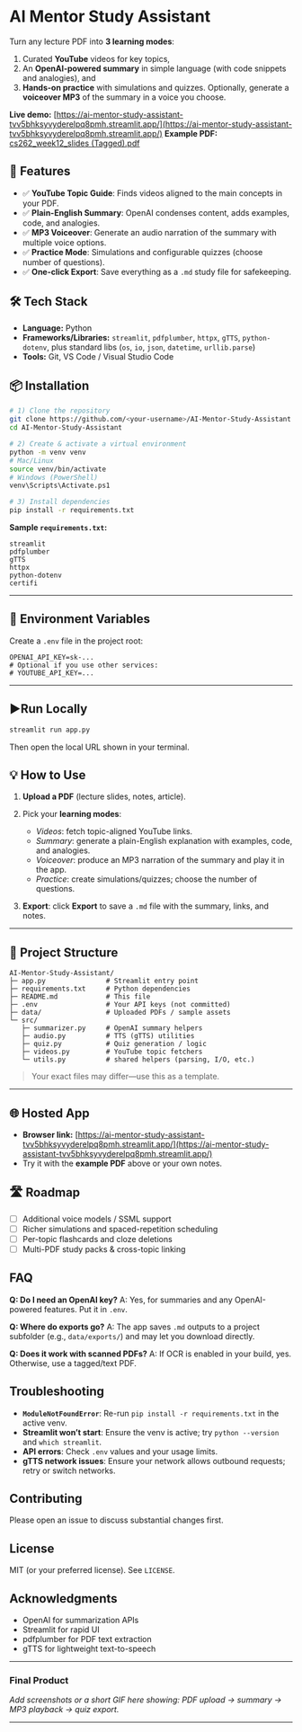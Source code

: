 # AI Mentor Study Assistant

Turn any lecture PDF into **3 learning modes**:

1. Curated **YouTube** videos for key topics,
2. An **OpenAI-powered summary** in simple language (with code snippets and analogies), and
3. **Hands-on practice** with simulations and quizzes.
   Optionally, generate a **voiceover MP3** of the summary in a voice you choose.

**Live demo:** [https://ai-mentor-study-assistant-tvv5bhksyvyderelpq8pmh.streamlit.app/](https://ai-mentor-study-assistant-tvv5bhksyvyderelpq8pmh.streamlit.app/)
**Example PDF:** [cs262\_week12\_slides (Tagged).pdf](https://github.com/user-attachments/files/21974421/cs262_week12_slides.15.1.1.-.Tagged.pdf)


## 🚀 Features

* ✅ **YouTube Topic Guide**: Finds videos aligned to the main concepts in your PDF.
* ✅ **Plain-English Summary**: OpenAI condenses content, adds examples, code, and analogies.
* ✅ **MP3 Voiceover**: Generate an audio narration of the summary with multiple voice options.
* ✅ **Practice Mode**: Simulations and configurable quizzes (choose number of questions).
* ✅ **One-click Export**: Save everything as a `.md` study file for safekeeping.


## 🛠️ Tech Stack

* **Language:** Python
* **Frameworks/Libraries:** `streamlit`, `pdfplumber`, `httpx`, `gTTS`, `python-dotenv`, plus standard libs (`os`, `io`, `json`, `datetime`, `urllib.parse`)
* **Tools:** Git, VS Code / Visual Studio Code


## 📦 Installation

```bash
# 1) Clone the repository
git clone https://github.com/<your-username>/AI-Mentor-Study-Assistant.git
cd AI-Mentor-Study-Assistant

# 2) Create & activate a virtual environment
python -m venv venv
# Mac/Linux
source venv/bin/activate
# Windows (PowerShell)
venv\Scripts\Activate.ps1

# 3) Install dependencies
pip install -r requirements.txt
```

**Sample `requirements.txt`:**

```
streamlit
pdfplumber
gTTS
httpx
python-dotenv
certifi
```

---

## 🔑 Environment Variables

Create a `.env` file in the project root:

```
OPENAI_API_KEY=sk-...
# Optional if you use other services:
# YOUTUBE_API_KEY=...
```

---

## ▶Run Locally

```bash
streamlit run app.py
```

Then open the local URL shown in your terminal.

## 💡 How to Use

1. **Upload a PDF** (lecture slides, notes, article).
2. Pick your **learning modes**:

   * *Videos*: fetch topic-aligned YouTube links.
   * *Summary*: generate a plain-English explanation with examples, code, and analogies.
   * *Voiceover*: produce an MP3 narration of the summary and play it in the app.
   * *Practice*: create simulations/quizzes; choose the number of questions.
3. **Export**: click **Export** to save a `.md` file with the summary, links, and notes.

---

## 📂 Project Structure

```
AI-Mentor-Study-Assistant/
├─ app.py               # Streamlit entry point
├─ requirements.txt     # Python dependencies
├─ README.md            # This file
├─ .env                 # Your API keys (not committed)
├─ data/                # Uploaded PDFs / sample assets
└─ src/
   ├─ summarizer.py     # OpenAI summary helpers
   ├─ audio.py          # TTS (gTTS) utilities
   ├─ quiz.py           # Quiz generation / logic
   ├─ videos.py         # YouTube topic fetchers
   └─ utils.py          # shared helpers (parsing, I/O, etc.)
```

> Your exact files may differ—use this as a template.

---

## 🌐 Hosted App

* **Browser link:** [https://ai-mentor-study-assistant-tvv5bhksyvyderelpq8pmh.streamlit.app/](https://ai-mentor-study-assistant-tvv5bhksyvyderelpq8pmh.streamlit.app/)
* Try it with the **example PDF** above or your own notes.

## 🛣️ Roadmap

* [ ] Additional voice models / SSML support
* [ ] Richer simulations and spaced-repetition scheduling
* [ ] Per-topic flashcards and cloze deletions
* [ ] Multi-PDF study packs & cross-topic linking

## FAQ

**Q: Do I need an OpenAI key?**
A: Yes, for summaries and any OpenAI-powered features. Put it in `.env`.

**Q: Where do exports go?**
A: The app saves `.md` outputs to a project subfolder (e.g., `data/exports/`) and may let you download directly.

**Q: Does it work with scanned PDFs?**
A: If OCR is enabled in your build, yes. Otherwise, use a tagged/text PDF.

## Troubleshooting

* **`ModuleNotFoundError`**: Re-run `pip install -r requirements.txt` in the active venv.
* **Streamlit won’t start**: Ensure the venv is active; try `python --version` and `which streamlit`.
* **API errors**: Check `.env` values and your usage limits.
* **gTTS network issues**: Ensure your network allows outbound requests; retry or switch networks.

## Contributing

Please open an issue to discuss substantial changes first.

## License

MIT (or your preferred license). See `LICENSE`.

## Acknowledgments

* OpenAI for summarization APIs
* Streamlit for rapid UI
* pdfplumber for PDF text extraction
* gTTS for lightweight text-to-speech

---

### Final Product

*Add screenshots or a short GIF here showing: PDF upload → summary → MP3 playback → quiz export.*

---
